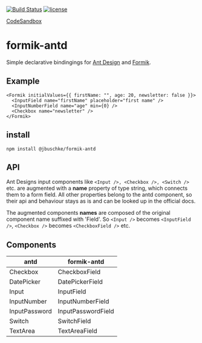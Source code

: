 [![Build Status](https://dev.azure.com/jannikb/glue/_apis/build/status/jannikb%20formik-antd?branchName=master)](https://dev.azure.com/jannikb/glue/_build/latest?definitionId=4?branchName=master)
[![license](https://badgen.now.sh/badge/license/MIT)](./LICENSE)

[CodeSandbox](https://codesandbox.io/s/ry3x068pmo)

# formik-antd

Simple declarative bindingings for [Ant Design](https://ant.design/docs/react/introduce) and [Formik](https://github.com/jaredpalmer/formik).

## Example

```
<Formik initialValues={{ firstName: "", age: 20, newsletter: false }}>
  <InputField name="firstName" placeholder="first name" />
  <InputNumberField name="age" min={0} />
  <Checkbox name="newsletter" />
</Formik>
```

## install

`npm install @jbuschke/formik-antd`

## API

Ant Designs input components like `<Input />, <Checkbox />, <Switch />` etc. are augmented with a **name** property of type string, which connects them to a form field. All other properties belong to the antd component, so their api and behaviour stays as is and can be looked up in the official docs.

The augmented components **names** are composed of the original component name suffixed with 'Field'. So `<Input />` becomes `<InputField />`, `<Checkbox />` becomes `<CheckboxField />` etc.

## Components

| antd          | formik-antd        |
| ------------- | ------------------ |
| Checkbox      | CheckboxField      |
| DatePicker    | DatePickerField    |
| Input         | InputField         |
| InputNumber   | InputNumberField   |
| InputPassword | InputPasswordField |
| Switch        | SwitchField        |
| TextArea      | TextAreaField      |
